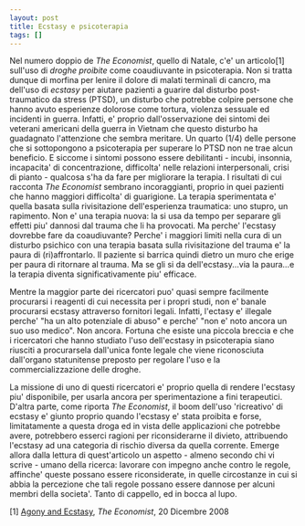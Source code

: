 ```yaml
---
layout: post
title: Ecstasy e psicoterapia
tags: []
---
```


Nel numero doppio de *The Economist*, quello di Natale, c'e' un articolo[1] sull'uso di *droghe proibite* come coaudiuvante in psicoterapia. Non si tratta dunque di morfina per lenire il dolore di malati terminali di cancro, ma dell'uso di *ecstasy* per aiutare pazienti a guarire dal disturbo post-traumatico da stress (PTSD), un disturbo che potrebbe colpire persone che hanno avuto esperienze dolorose come tortura, violenza sessuale ed incidenti in guerra. Infatti, e' proprio dall'osservazione dei sintomi dei veterani americani della guerra in Vietnam che questo disturbo ha guadagnato l'attenzione che sembra meritare. Un quarto (1/4) delle persone che si sottopongono a psicoterapia per superare lo PTSD non ne trae alcun beneficio. E siccome i sintomi possono essere debilitanti - incubi, insonnia, incapacita' di concentrazione, difficolta' nelle relazioni interpersonali, crisi di pianto - qualcosa s'ha da fare per migliorare la terapia.
I risultati di cui racconta *The Economist* sembrano incoraggianti, proprio in quei pazienti che hanno maggiori difficolta' di guarigione. La terapia sperimentata e' quella basata sulla rivisitazione dell'esperienza traumatica: uno stupro, un rapimento. Non e' una terapia nuova: la si usa da tempo per separare gli effetti piu' dannosi dal trauma che li ha provocati. Ma perche' l'ecstasy dovrebbe fare da coaudiuvante? Perche' i maggiori limiti nella cura di un disturbo psichico con una terapia basata sulla rivisitazione del trauma e' la paura di (ri)affrontarlo. Il paziente si barrica quindi dietro un muro che erige per paura di ritornare al trauma. Ma se gli si da dell'ecstasy...via la paura...e la terapia diventa significativamente piu' efficace.

Mentre la maggior parte dei ricercatori puo' quasi sempre facilmente procurarsi i reagenti di cui necessita per i propri studi, non e' banale procurarsi ecstasy attraverso fornitori legali. Infatti, l'ectasy e' illegale perche' "ha un alto potenziale di abuso" e perche' "non e' noto ancora un suo uso medico". Non ancora. Fortuna che esiste una piccola breccia e che i ricercatori che hanno studiato l'uso dell'ecstasy in psicoterapia siano riusciti a procurarsela dall'unica fonte legale che viene riconosciuta dall'organo statunitense preposto per regolare l'uso e la commercializzazione delle droghe.

La missione di uno di questi ricercatori e' proprio quella di rendere l'ecstasy piu' disponibile, per usarla ancora per sperimentazione a fini terapeutici. D'altra parte, come riporta *The Economist*, il boom dell'uso 'ricreativo' di ecstasy e' giunto proprio quando l'ecstasy e' stata proibita e forse, limitatamente a questa droga ed in vista delle applicazioni che potrebbe avere, potrebbero esserci ragioni per riconsiderarne il divieto, attribuendo l'ecstasy ad una categoria di rischio diversa da quella corrente.
Emerge allora dalla lettura di quest'articolo un aspetto - almeno secondo chi vi scrive - umano della ricerca: lavorare con impegno anche contro le regole, affinche' queste possano essere riconsiderate, in quelle circostanze in cui si abbia la percezione che tali regole possano essere dannose per alcuni membri della societa'. Tanto di cappello, ed in bocca al lupo.

[1] [Agony and Ecstasy](http://www.economist.com/science/displaystory.cfm?story_id=12792611), *The Economist*, 20 Dicembre 2008
